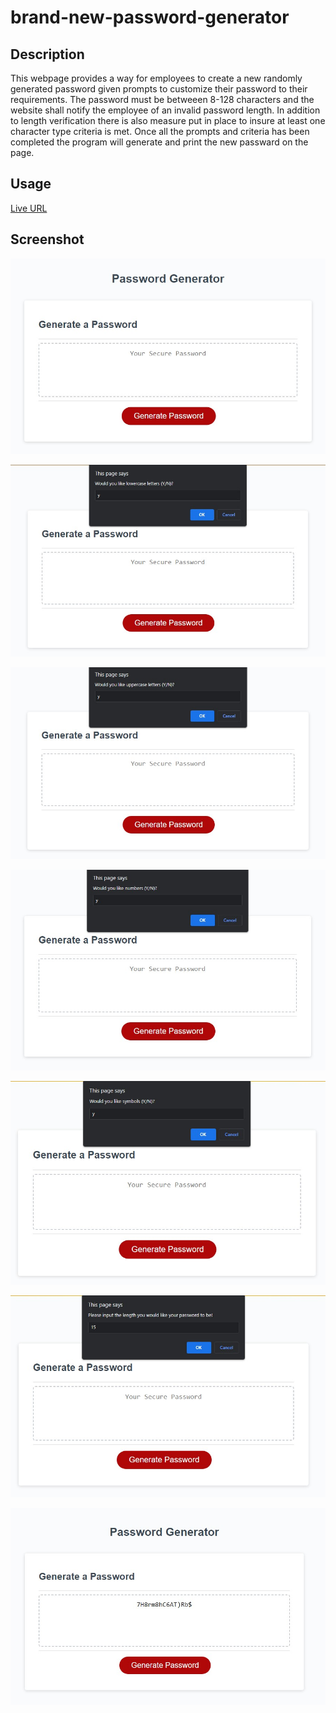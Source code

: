 # brand-new-password-generator

## Description

This webpage provides a way for employees to create a new randomly generated password 
given prompts to customize their password to their requirements. The password must be
betweeen 8-128 characters and the website shall notify the employee of an invalid
password length. In addition to length verification there is also measure put in place
to insure at least one character type criteria is met. Once all the prompts and criteria
has been completed the program will generate and print the new passward on the page.

## Usage
[Live URL](https://eguerreroxx.github.io/brand-new-password-generator/)

## Screenshot
![Screenshot of Password Generator](./screenshots/blank_generator.jpg)

![Screenshot of first prompt](./screenshots/first_prompt.jpg)

![Screenshot of second prompt](./screenshots/second_prompt.jpg)

![Screenshot of third prompt](./screenshots/third_prompt.jpg)

![Screenshot of fourth prompt](./screenshots/fourth_prompt.jpg)

![Screenshot of password length selector](./screenshots/password_length.jpg)

![Screenshot of final password output](./screenshots/final_output.jpg)